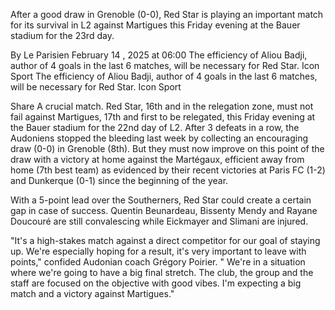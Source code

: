 After a good draw in Grenoble (0-0), Red Star is playing an important match for its survival in L2 against Martigues this Friday evening at the Bauer stadium for the 23rd day.

By Le Parisien 
February 14 , 2025 at 06:00
The efficiency of Aliou Badji, author of 4 goals in the last 6 matches, will be necessary for Red Star. Icon Sport
The efficiency of Aliou Badji, author of 4 goals in the last 6 matches, will be necessary for Red Star. Icon Sport

Share
A crucial match. Red Star, 16th and in the relegation zone, must not fail against Martigues, 17th and first to be relegated, this Friday evening at the Bauer stadium for the 22nd day of L2. After 3 defeats in a row, the Audoniens stopped the bleeding last week by collecting an encouraging draw (0-0) in Grenoble (8th). But they must now improve on this point of the draw with a victory at home against the Martégaux, efficient away from home (7th best team) as evidenced by their recent victories at Paris FC (1-2) and Dunkerque (0-1) since the beginning of the year.

With a 5-point lead over the Southerners, Red Star could create a certain gap in case of success. Quentin Beunardeau, Bissenty Mendy and Rayane Doucouré are still convalescing while Eickmayer and Slimani are injured.


"It's a high-stakes match against a direct competitor for our goal of staying up. We're especially hoping for a result, it's very important to leave with points," confided Audonian coach Grégory Poirier. " We're in a situation where we're going to have a big final stretch. The club, the group and the staff are focused on the objective with good vibes. I'm expecting a big match and a victory against Martigues."
